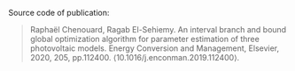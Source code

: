 Source code of publication:

> Raphaël Chenouard, Ragab El-Sehiemy. An interval branch and bound global optimization algorithm for parameter estimation of three photovoltaic models. Energy Conversion and Management, Elsevier, 2020, 205, pp.112400. ⟨10.1016/j.enconman.2019.112400⟩.
